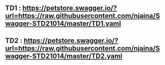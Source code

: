 ## TD1 : https://petstore.swagger.io/?url=https://raw.githubusercontent.com/njaina/Swagger-STD21014/master/TD1.yaml
## TD2 : https://petstore.swagger.io/?url=https://raw.githubusercontent.com/njaina/Swagger-STD21014/master/TD2.yaml
